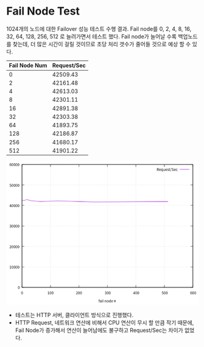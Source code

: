 # Fail Node Test
1024개의 노드에 대한 Failover 성능 테스트 수행 결과. Fail node를 0, 2, 4, 8, 16, 32, 64, 128, 256, 512 로 늘려가면서 테스트 했다. Fail node가 늘어날 수록 백업노드를 찾는데, 더 많은 시간이 걸릴 것이므로 초당 처리 갯수가 줄어들 것으로 예상 할 수 있다.  

Fail Node Num  | Request/Sec
---------------|-------------
0              | 42509.43
2              | 42161.48
4              | 42613.03
8              | 42301.11
16             | 42891.38
32             | 42303.38
64             | 41893.75
128            | 42186.87
256            | 41680.17
512            | 41901.22

![](/result/request_failover_1024.png)
* 테스트는 HTTP 서버, 클라이언트 방식으로 진행했다.  
* HTTP Request, 네트워크 연산에 비해서 CPU 연산이 무시 할 만큼 작기 때문에, Fail Node가 증가해서 연산이 늘어남에도 불구하고 Request/Sec는 차이가 없었다.

